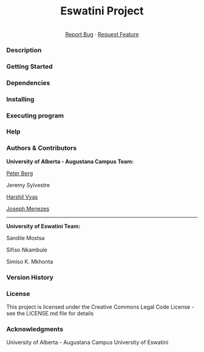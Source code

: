 <!-- PROJECT LOGO -->
<br />
<p align="center">
<!--   <a href="https://github.com/othneildrew/Best-README-Template">
    <img src="images/logo.png" alt="Logo" width="80" height="80"> -->
  </a>

  <h1 align="center">Eswatini Project</h1>

  <p align="center">
<!--     "ADD INFO" -->
<!--     <br />
    <a href="https://github.com/othneildrew/Best-README-Template"><strong>Explore the docs »</strong></a>
    <br /> -->
    <br />
    <a href="https://github.com/Harshil-V/Eswatini-Project/issues">Report Bug</a>
    ·
    <a href="https://github.com/Harshil-V/Eswatini-Project/issues">Request Feature</a>
  </p>
</p>

### Description

### Getting Started

### Dependencies

### Installing

### Executing program

### Help

### Authors & Contributors

**University of Alberta - Augustana Campus Team:**

[Peter Berg](https://github.com/pkberg)

Jeremy Sylvestre

[Harshil Vyas](https://github.com/Harshil-V)

[Joseph Menezes](https://github.com/joeguy57)

---

**University of Eswatini Team:**

Sandile Mostsa

Sifiso Nkambule

Simiso K. Mkhonta

### Version History


### License

This project is licensed under the Creative Commons Legal Code License - see the LICENSE.md file for details

### Acknowledgments

University of Alberta - Augustana Campus
University of Eswatini

